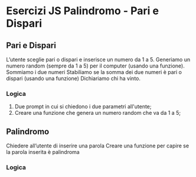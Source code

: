 Esercizi JS
Palindromo - Pari e Dispari
===
## Pari e Dispari
L’utente sceglie pari o dispari e inserisce un numero da 1 a 5.
Generiamo un numero random (sempre da 1 a 5) per il computer (usando una funzione).
Sommiamo i due numeri
Stabiliamo se la somma dei due numeri è pari o dispari (usando una funzione)
Dichiariamo chi ha vinto.
### Logica
1. Due prompt in cui si chiedono i due parametri all'utente;
2. Creare una funzione che genera un numero random che va da 1 a 5;

## Palindromo
Chiedere all’utente di inserire una parola
Creare una funzione per capire se la parola inserita è palindroma
### Logica
